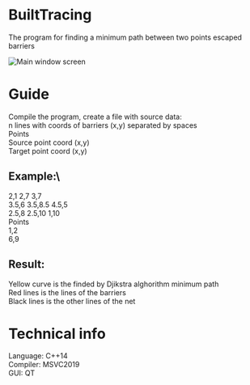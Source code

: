 # BuiltTracing
The program for finding a minimum path between two points escaped barriers

![Main window screen](https://i.imgur.com/rFrNbPe.png)

# Guide
Compile the program, create a file with source data:\
n lines with coords of barriers (x,y) separated by spaces\
Points\
Source point coord (x,y)\
Target point coord (x,y)
## Example:\
2,1 2,7 3,7\
3.5,6 3.5,8.5 4.5,5\
2.5,8 2.5,10 1,10\
Points\
1,2\
6,9
## Result:
Yellow curve is the finded by Djikstra alghorithm minimum path\
Red lines is the lines of the barriers\
Black lines is the other lines of the net
# Technical info
Language: C++14\
Compiler: MSVC2019\
GUI: QT


